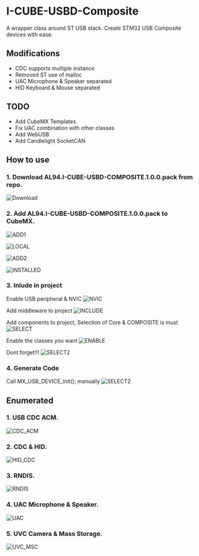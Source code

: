 # I-CUBE-USBD-Composite
A wrapper class around ST USB stack.
Create STM32 USB Composite devices with ease.
## Modifications
* CDC supports multiple instance
* Removed ST use of malloc
* UAC Microphone & Speaker separated
* HID Keyboard & Mouse separated

## TODO
* Add CubeMX Templates
* Fix UAC combination with other classes
* Add WebUSB
* Add Candlelight SocketCAN

## How to use
### 1. Download AL94.I-CUBE-USBD-COMPOSITE.1.0.0.pack from repo.
![Download](pics/USE/1.Download.PNG)

### 2. Add AL94.I-CUBE-USBD-COMPOSITE.1.0.0.pack to CubeMX.
![ADD1](pics/USE/2.ADD1.png)

![LOCAL](pics/USE/3.LOCAL.png)

![ADD2](pics/USE/4.ADD2.png)

![INSTALLED](pics/USE/5.installed.png)

### 3. Inlude in project
Enable USB peripheral & NVIC
![NVIC](pics/USE/6.NVIC.png)

Add middleware to project
![INCLUDE](pics/USE/7.INCLUDE.png)

Add components to project, Selection of Core & COMPOSITE is must
![SELECT](pics/USE/8.SELECT.png)

Enable the classes you want
![ENABLE](pics/USE/9.ENABLE.png)

Dont forget!!!
![SELECT2](pics/USE/10.SELECT2.png)

### 4. Generate Code
Call MX_USB_DEVICE_Init(); manually
![SELECT2](pics/USE/11.CALL.png)


## Enumerated
### 1. USB CDC ACM.
![CDC_ACM](pics/ENUM/CDC_ACM.PNG)

### 2. CDC & HID.
![HID_CDC](pics/ENUM/HID_CDC.PNG)

### 3. RNDIS.
![RNDIS](pics/ENUM/RNDIS.PNG)

### 4. UAC Microphone & Speaker.
![UAC](pics/ENUM/UAC.PNG)

### 5. UVC Camera & Mass Storage.
![UVC_MSC](pics/ENUM/UVC_MSC.PNG)

